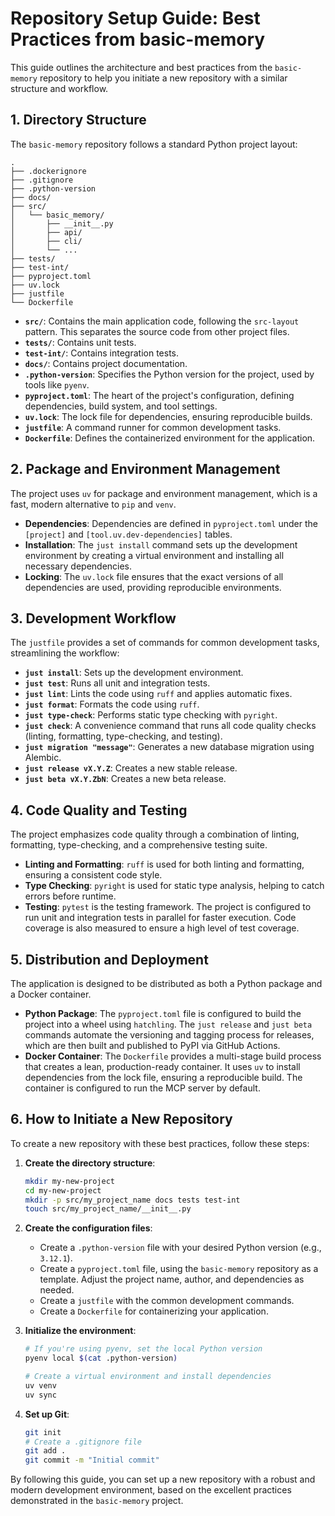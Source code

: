# Repository Setup Guide: Best Practices from basic-memory

This guide outlines the architecture and best practices from the `basic-memory` repository to help you initiate a new repository with a similar structure and workflow.

## 1. Directory Structure

The `basic-memory` repository follows a standard Python project layout:

```
.
├── .dockerignore
├── .gitignore
├── .python-version
├── docs/
├── src/
│   └── basic_memory/
│       ├── __init__.py
│       ├── api/
│       ├── cli/
│       └── ...
├── tests/
├── test-int/
├── pyproject.toml
├── uv.lock
├── justfile
└── Dockerfile
```

- **`src/`**: Contains the main application code, following the `src-layout` pattern. This separates the source code from other project files.
- **`tests/`**: Contains unit tests.
- **`test-int/`**: Contains integration tests.
- **`docs/`**: Contains project documentation.
- **`.python-version`**: Specifies the Python version for the project, used by tools like `pyenv`.
- **`pyproject.toml`**: The heart of the project's configuration, defining dependencies, build system, and tool settings.
- **`uv.lock`**: The lock file for dependencies, ensuring reproducible builds.
- **`justfile`**: A command runner for common development tasks.
- **`Dockerfile`**: Defines the containerized environment for the application.

## 2. Package and Environment Management

The project uses `uv` for package and environment management, which is a fast, modern alternative to `pip` and `venv`.

- **Dependencies**: Dependencies are defined in `pyproject.toml` under the `[project]` and `[tool.uv.dev-dependencies]` tables.
- **Installation**: The `just install` command sets up the development environment by creating a virtual environment and installing all necessary dependencies.
- **Locking**: The `uv.lock` file ensures that the exact versions of all dependencies are used, providing reproducible environments.

## 3. Development Workflow

The `justfile` provides a set of commands for common development tasks, streamlining the workflow:

- **`just install`**: Sets up the development environment.
- **`just test`**: Runs all unit and integration tests.
- **`just lint`**: Lints the code using `ruff` and applies automatic fixes.
- **`just format`**: Formats the code using `ruff`.
- **`just type-check`**: Performs static type checking with `pyright`.
- **`just check`**: A convenience command that runs all code quality checks (linting, formatting, type-checking, and testing).
- **`just migration "message"`**: Generates a new database migration using Alembic.
- **`just release vX.Y.Z`**: Creates a new stable release.
- **`just beta vX.Y.ZbN`**: Creates a new beta release.

## 4. Code Quality and Testing

The project emphasizes code quality through a combination of linting, formatting, type-checking, and a comprehensive testing suite.

- **Linting and Formatting**: `ruff` is used for both linting and formatting, ensuring a consistent code style.
- **Type Checking**: `pyright` is used for static type analysis, helping to catch errors before runtime.
- **Testing**: `pytest` is the testing framework. The project is configured to run unit and integration tests in parallel for faster execution. Code coverage is also measured to ensure a high level of test coverage.

## 5. Distribution and Deployment

The application is designed to be distributed as both a Python package and a Docker container.

- **Python Package**: The `pyproject.toml` file is configured to build the project into a wheel using `hatchling`. The `just release` and `just beta` commands automate the versioning and tagging process for releases, which are then built and published to PyPI via GitHub Actions.
- **Docker Container**: The `Dockerfile` provides a multi-stage build process that creates a lean, production-ready container. It uses `uv` to install dependencies from the lock file, ensuring a reproducible build. The container is configured to run the MCP server by default.

## 6. How to Initiate a New Repository

To create a new repository with these best practices, follow these steps:

1.  **Create the directory structure**:
    ```bash
    mkdir my-new-project
    cd my-new-project
    mkdir -p src/my_project_name docs tests test-int
    touch src/my_project_name/__init__.py
    ```

2.  **Create the configuration files**:
    - Create a `.python-version` file with your desired Python version (e.g., `3.12.1`).
    - Create a `pyproject.toml` file, using the `basic-memory` repository as a template. Adjust the project name, author, and dependencies as needed.
    - Create a `justfile` with the common development commands.
    - Create a `Dockerfile` for containerizing your application.

3.  **Initialize the environment**:
    ```bash
    # If you're using pyenv, set the local Python version
    pyenv local $(cat .python-version)

    # Create a virtual environment and install dependencies
    uv venv
    uv sync
    ```

4.  **Set up Git**:
    ```bash
    git init
    # Create a .gitignore file
    git add .
    git commit -m "Initial commit"
    ```

By following this guide, you can set up a new repository with a robust and modern development environment, based on the excellent practices demonstrated in the `basic-memory` project.
